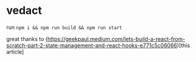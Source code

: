 # vedact


run `npm i && npm run build && npm run start`


great thanks to (https://geekpaul.medium.com/lets-build-a-react-from-scratch-part-2-state-management-and-react-hooks-e771c5c06066)[this article]